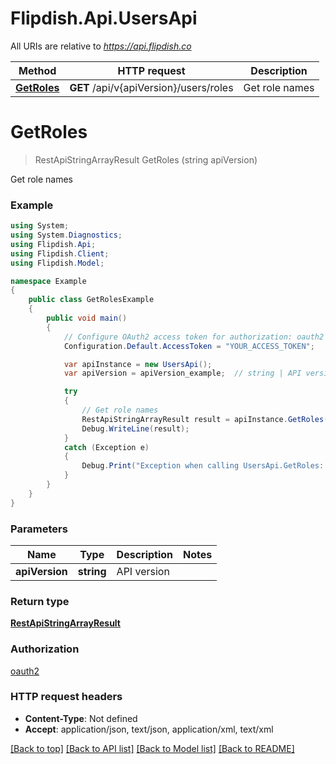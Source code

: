 # Flipdish.Api.UsersApi

All URIs are relative to *https://api.flipdish.co*

Method | HTTP request | Description
------------- | ------------- | -------------
[**GetRoles**](UsersApi.md#getroles) | **GET** /api/v{apiVersion}/users/roles | Get role names


<a name="getroles"></a>
# **GetRoles**
> RestApiStringArrayResult GetRoles (string apiVersion)

Get role names

### Example
```csharp
using System;
using System.Diagnostics;
using Flipdish.Api;
using Flipdish.Client;
using Flipdish.Model;

namespace Example
{
    public class GetRolesExample
    {
        public void main()
        {
            // Configure OAuth2 access token for authorization: oauth2
            Configuration.Default.AccessToken = "YOUR_ACCESS_TOKEN";

            var apiInstance = new UsersApi();
            var apiVersion = apiVersion_example;  // string | API version

            try
            {
                // Get role names
                RestApiStringArrayResult result = apiInstance.GetRoles(apiVersion);
                Debug.WriteLine(result);
            }
            catch (Exception e)
            {
                Debug.Print("Exception when calling UsersApi.GetRoles: " + e.Message );
            }
        }
    }
}
```

### Parameters

Name | Type | Description  | Notes
------------- | ------------- | ------------- | -------------
 **apiVersion** | **string**| API version | 

### Return type

[**RestApiStringArrayResult**](RestApiStringArrayResult.md)

### Authorization

[oauth2](../README.md#oauth2)

### HTTP request headers

 - **Content-Type**: Not defined
 - **Accept**: application/json, text/json, application/xml, text/xml

[[Back to top]](#) [[Back to API list]](../README.md#documentation-for-api-endpoints) [[Back to Model list]](../README.md#documentation-for-models) [[Back to README]](../README.md)

